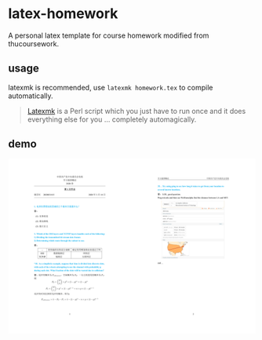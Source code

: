 # latex-homework
A personal latex template for course homework modified from thucoursework.
## usage
latexmk is recommended, use `latexmk homework.tex` to compile automatically.
> [Latexmk](https://mg.readthedocs.io/latexmk.html) is a Perl script which you just have to run once and it does everything else for you … completely automagically.
## demo
![](images/demo.png)
